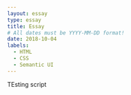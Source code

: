 ```yaml
---
layout: essay
type: essay
title: Essay
# All dates must be YYYY-MM-DD format!
date: 2018-10-04
labels:
  - HTML
  - CSS
  - Semantic UI
---
```


TEsting script
